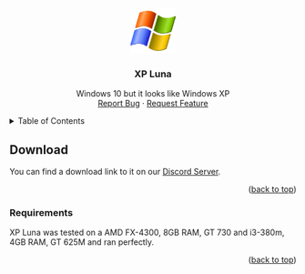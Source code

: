 <a name="readme-top"></a>
<!-- PROJECT LOGO -->
<br />
<div align="center">
  <a href="https://github.com/ryetherealone/xpluna">
    <img src="logo.png" alt="Logo" width="80" height="80">
  </a>

  <h3 align="center">XP Luna</h3>

  <p align="center">
    Windows 10 but it looks like Windows XP
    <br>
    <a href="https://discord.gg/Wr7CngVQXP">Report Bug</a>
    ·
    <a href="[https://discord.gg/Wr7CngVQXP]">Request Feature</a>
  </p>
</div>



<!-- TABLE OF CONTENTS -->
<details>
  <summary>Table of Contents</summary>
  <ol>
    <li>
      <a href="#download">Download</a>
    </li>
    <li>
      <a href="#requirements">Requirements</a></li>
    </li>
  </ol>
</details>



<!-- DOWNLOAD -->
## Download

You can find a download link to it on our <a href="https://discord.gg/Wr7CngVQXP">Discord Server</a>.

<p align="right">(<a href="#readme-top">back to top</a>)</p>


<!-- REQUIREMENTS -->
### Requirements

XP Luna was tested on a AMD FX-4300, 8GB RAM, GT 730 and i3-380m, 4GB RAM, GT 625M and ran perfectly.

<p align="right">(<a href="#readme-top">back to top</a>)</p>
